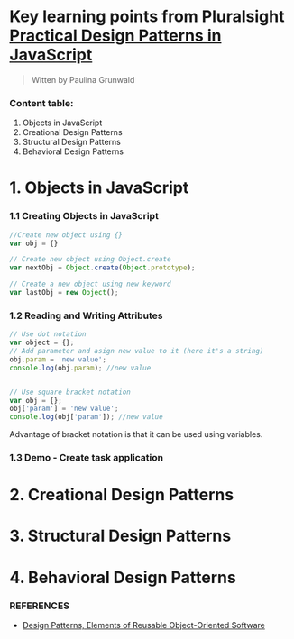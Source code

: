 # Key learning points from Pluralsight [Practical Design Patterns in JavaScript](https://app.pluralsight.com/library/courses/javascript-practical-design-patterns/table-of-contents)

>Witten by Paulina Grunwald


### Content table:

1. Objects in JavaScript
2. Creational Design Patterns
3. Structural Design Patterns
4. Behavioral Design Patterns

# 1. Objects in JavaScript

### 1.1 Creating Objects in JavaScript

```JavaScript
//Create new object using {}
var obj = {}

// Create new object using Object.create
var nextObj = Object.create(Object.prototype);

// Create a new object using new keyword
var lastObj = new Object();
```

### 1.2 Reading and Writing Attributes

```Javascript
// Use dot notation
var object = {};
// Add parameter and asign new value to it (here it's a string)
obj.param = 'new value';
console.log(obj.param); //new value


// Use square bracket notation
var obj = {};
obj['param'] = 'new value';
console.log(obj['param']); //new value
```

Advantage of bracket notation is that it can be used using variables.

### 1.3 Demo - Create task application


# 2. Creational Design Patterns
# 3. Structural Design Patterns
# 4. Behavioral Design Patterns

### REFERENCES
- [Design Patterns, Elements of Reusable Object-Oriented Software](https://github.com/dieforfree/edsebooks/blob/master/ebooks/Design%20Patterns%2C%20Elements%20of%20Reusable%20Object-Oriented%20Software.pdf)
